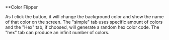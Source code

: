 **Color Flipper

As I click the button, it will change the background color and show the name of that color on the screen. The "simple" tab uses specific amount of colors and the "Hex" tab, if choosed, will generate a random hex color code. The "hex" tab can produce an infinit number of colors.